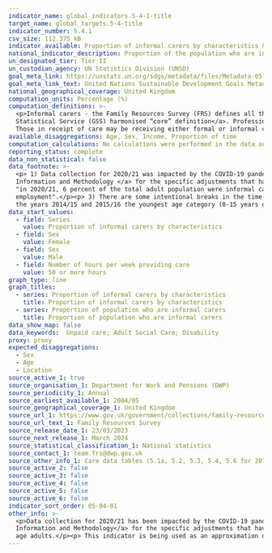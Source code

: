 ```yaml
---
indicator_name: global_indicators.5-4-1-title
target_name: global_targets.5-4-title
indicator_number: 5.4.1
csv_size: 112.375 kB
indicator_available: Proportion of informal carers by characteristics & proportion of the population who are informal carers
national_indicator_description: Proportion of the population who are informal carers, by proportion of time per day on informal care care, age and sex. Proportion of those who provide informal care, by employment status, weekly income and hours caring per week.
un_designated_tier: Tier II
un_custodian_agency: UN Statistics Division (UNSD)
goal_meta_link: https://unstats.un.org/sdgs/metadata/files/Metadata-05-04-01.pdf
goal_meta_link_text: United Nations Sustainable Development Goals Metadata (PDF 337 KB)
national_geographical_coverage: United Kingdom
computation_units: Percentage (%)
computation_definitions: >-
  <p>Informal carers - the Family Resources Survey (FRS) defines all those giving help on an informal basis (that is, not as part of a paid job) as informal carers. This definition is consistent with the <a href="https://gss.civilservice.gov.uk/policy-store/unpaid-care/">Government
  Statistical Service (GSS) harmonised “core” definition</a>. Professional carers can also be informal carers if giving help outside of work. What should be counted as care is not prescriptively defined but includes activities such as going shopping for someone and helping with paperwork.
  Those in receipt of care may be receiving either formal or informal care or a mixture of both.</p>
available_disaggregations: Age, Sex, Income, Proportion of time 
computation_calculations: No calculations were performed in the data acquisition of this indicator as appropriate data was readily available in the final format specified by this indicator.
reporting_status: complete
data_non_statistical: false
data_footnote: >-
  <p> 1) Data collection for 2020/21 was impacted by the COVID-19 pandemic. Please see the<a href="https://www.gov.uk/government/statistics/family-resources-survey-financial-year-2020-to-2021/family-resources-survey-background-information-and-methodology"> Family Resources Survey (FRS)
  Information and Methodology </a> for the specific adjustments that have been made in light of the COVID impacts on the sample.</p> <p> 2) For the series "Proportion of population who are informal carers" the base population of the percentage is the total adult population, for instance
  "in 2020/21, 6 percent of the total adult population were informal carers". For the series "Proportion of informal carers by characteristics" the base population of the percentage is all informal carers, for instance "in 2020/21, of all informal carers, 53 percent were in
  employment".</p><p> 3) There are some intentional breaks in the time-series for younger age groups in the 'Proportion of informal carers by characteristics' as for some years there are missing data due to negligible estimates (populations of less than 0.5 per cent, or 0.1 million). For
  the years 2014/15 and 2015/16 the youngest age category (0-15 years old) is split into two age categories.</p>
data_start_values:
  - field: Series
    value: Proportion of informal carers by characteristics
  - field: Sex
    value: Female
  - field: Sex
    value: Male
  - field: Number of hours per week providing care
    value: 50 or more hours
graph_type: line
graph_titles:
  - series: Proportion of informal carers by characteristics
    title: Proportion of informal carers by characteristics
  - series: Proportion of population who are informal carers
    title: Proportion of population who are informal carers
data_show_map: false
data_keywords:  Unpaid care; Adult Social Care; Disability 
proxy: proxy
expected_disaggregations:
  - Sex
  - Age
  - Location
source_active_1: true
source_organisation_1: Department for Work and Pensions (DWP)
source_periodicity_1: Annual
source_earliest_available_1: 2004/05
source_geographical_coverage_1: United Kingdom
source_url_1: https://www.gov.uk/government/collections/family-resources-survey--2
source_url_text_1: Family Resources Survey
source_release_date_1: 23/03/2023
source_next_release_1: March 2024
source_statistical_classification_1: National statistics
source_contact_1: team.frs@dwp.gov.uk 
source_other_info_1: Care data tables (5.1a, 5.2, 5.3, 5.4, 5.6 for 2014/15 onwards)
source_active_2: false
source_active_3: false
source_active_4: false
source_active_5: false
source_active_6: false
indicator_sort_order: 05-04-01
other_info: >-
  <p>Data collection for 2020/21 has been impacted by the COVID-19 pandemic. Please see the <a href="https://www.gov.uk/government/statistics/family-resources-survey-financial-year-2020-to-2021/family-resources-survey-background-information-and-methodology"> Family Resources Survey (FRS)
  Information and Methodology</a> for the specific adjustments that have been made in light of the COVID impacts on the sample.</p><p>Please note, in cases where age is not specified, carers may be either adults or children and employment breakdowns cover all adult ages, not just working-
  age adults.</p><p> This indicator is being used as an approximation of the UN SDG Indicator. Where possible, we will work to identify or develop UK data to meet the global indicator specification. This indicator has been identified in collaboration with topic experts.
---
```

